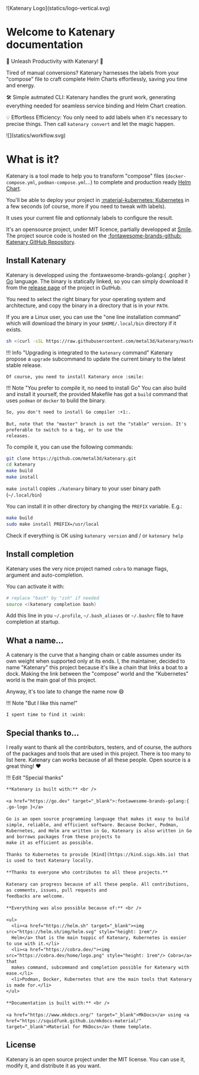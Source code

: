 <div class="md-center">
![Katenary Logo](statics/logo-vertical.svg)
</div>

# Welcome to Katenary documentation

🚀 Unleash Productivity with Katenary! 🚀

Tired of manual conversions? Katenary harnesses the labels from your "compose" file to craft complete Helm Charts 
effortlessly, saving you time and energy.

🛠️ Simple autmated CLI: Katenary handles the grunt work, generating everything needed for seamless service binding 
and Helm Chart creation.

💡 Effortless Efficiency: You only need to add labels when it's necessary to precise things. Then call `katenary convert`
and let the magic happen.

<div style="margin: auto" class="zoomable">
![](statics/workflow.svg)
</div>


# What is it?

Katenary is a tool made to help you to transform "compose" files (`docker-compose.yml`, `podman-compose.yml`...) to
complete and production ready [Helm Chart](https://helm.sh).

You'll be able to deploy your project in [:material-kubernetes: Kubernetes](https://kubernetes.io) in a few seconds 
(of course, more if you need to tweak with labels).

It uses your current file and optionnaly labels to configure the result.

It's an opensource project, under MIT licence, partially developped at [Smile](https://www.smile.eu). The project source 
code is hosted on the [:fontawesome-brands-github: Katenary GitHub Repository](https://github.com/metal3d/katenary).

## Install Katenary

Katenary is developped using the :fontawesome-brands-golang:{ .gopher } [Go](https://go.dev) language. 
The binary is statically linked, so you can simply download it from the [release
page](https://github.com/metal3d/katenary/releases) of the project in GutHub.

You need to select the right binary for your operating system and architecture, and copy the binary in a directory 
that is in your `PATH`.

If you are a Linux user, you can use the "one line installation command" which will download the binary in your 
`$HOME/.local/bin` directory if it exists.

```bash
sh <(curl -sSL https://raw.githubusercontent.com/metal3d/katenary/master/install.sh)
```

!!! Info "Upgrading is integrated to the `katenary` command"
    Katenary propose a `upgrade` subcommand to update the current binary to the latest stable release.

    Of course, you need to install Katenary once :smile:


!!! Note "You prefer to compile it, no need to install Go"
    You can also build and install it yourself, the provided Makefile has got a `build` command that uses `podman` or 
    `docker` to build the binary. 

    So, you don't need to install Go compiler :+1:.

    But, note that the "master" branch is not the "stable" version. It's preferable to switch to a tag, or to use the
    releases.

To compile it, you can use the following commands:

```bash
git clone https://github.com/metal3d/katenary.git
cd katenary
make build
make install
```

`make install` copies `./katenary` binary to your user binary path (`~/.local/bin`) 

You can install it in other directory by changing the `PREFIX` variable. E.g.:

```bash
make build
sudo make install PREFIX=/usr/local
```

Check if everything is OK using `katenary version` and / or `katenary help`

## Install completion

Katenary uses the very nice project named `cobra` to manage flags, argument and auto-completion.

You can activate it with:

```bash
# replace "bash" by "zsh" if needed
source <(katenary completion bash)
```

Add this line in you `~/.profile`, `~/.bash_aliases` or `~/.bashrc` file to have completion at startup.


## What a name...

A catenary is the curve that a hanging chain or cable assumes under its own weight when supported only at its ends.
I, the maintainer, decided to name "Katenary" this project because it's like a chain that links a boat to a dock.
Making the link between the "compose" world and the "Kubernetes" world is the main goal of this project.

Anyway, it's too late to change the name now :smile:

!!! Note "But I like this name!"

    I spent time to find it :wink:

## Special thanks to...

I really want to thank all the contributors, testers, and of course, the authors of the packages and tools that are used
in this project. There is too many to list here. Katenary can works because of all these people. Open source is a great
thing! :heart:


!!! Edit "Special thanks" 

    **Katenary is built with:** <br /> 

    <a href="https://go.dev" target="_blank">:fontawesome-brands-golang:{ .go-logo }</a> 

    Go is an open source programming language that makes it easy to build simple, reliable, and efficient software. Because Docker, Podman,
    Kubernetes, and Helm are written in Go, Katenary is also written in Go and borrows packages from these projects to
    make it as efficient as possible.

    Thanks to Kubernetes to provide [Kind](https://kind.sigs.k8s.io) that is used to test Katenary locally.

    **Thanks to everyone who contributes to all these projects.**

    Katenary can progress because of all these people. All contributions, as comments, issues, pull requests and
    feedbacks are welcome.

    **Everything was also possible because of:** <br /> 

    <ul>
      <li><a href="https://helm.sh" target="_blank"><img src="https://helm.sh/img/helm.svg" style="height: 1rem"/>
      Helm</a> that is the main toppic of Katenary, Kubernetes is easier to use with it.</li> 
      <li><a href="https://cobra.dev/"><img src="https://cobra.dev/home/logo.png" style="height: 1rem"/> Cobra</a> that
      makes command, subcommand and completion possible for Katenary with ease.</li>
      <li>Podman, Docker, Kubernetes that are the main tools that Katenary is made for.</li>
    </ul>

    **Documentation is built with:** <br /> 

    <a href="https://www.mkdocs.org/" target="_blank">MkDocs</a> using <a
    href="https://squidfunk.github.io/mkdocs-material/" target="_blank">Material for MkDocs</a> theme template.

## License

Katenary is an open source project under the MIT license. You can use it, modify it, and distribute it as you want.
